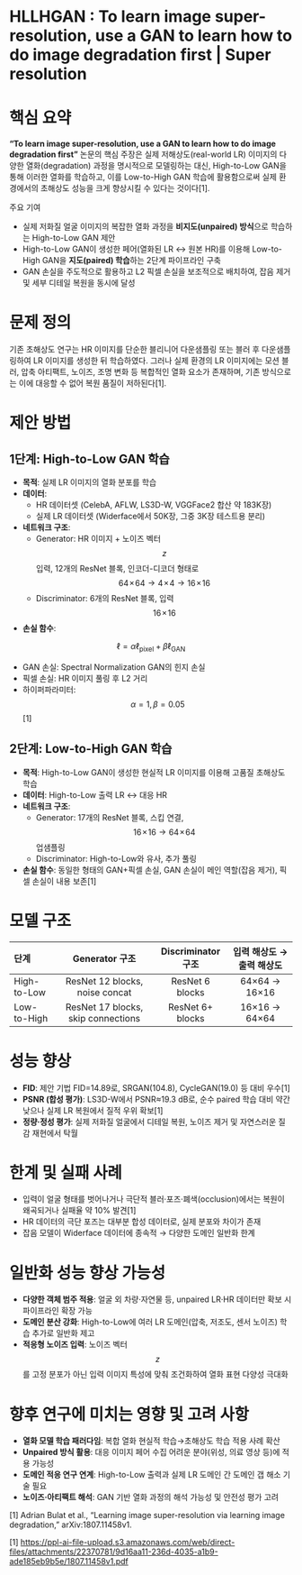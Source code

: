 # HLLHGAN : To learn image super-resolution, use a GAN to learn how to do image degradation first | Super resolution

# 핵심 요약  
**“To learn image super-resolution, use a GAN to learn how to do image degradation first”** 논문의 핵심 주장은 실제 저해상도(real-world LR) 이미지의 다양한 열화(degradation) 과정을 명시적으로 모델링하는 대신, High-to-Low GAN을 통해 이러한 열화를 학습하고, 이를 Low-to-High GAN 학습에 활용함으로써 실제 환경에서의 초해상도 성능을 크게 향상시킬 수 있다는 것이다[1].  

주요 기여  
- 실제 저화질 얼굴 이미지의 복잡한 열화 과정을 **비지도(unpaired) 방식**으로 학습하는 High-to-Low GAN 제안  
- High-to-Low GAN이 생성한 페어(열화된 LR ↔ 원본 HR)를 이용해 Low-to-High GAN을 **지도(paired) 학습**하는 2단계 파이프라인 구축  
- GAN 손실을 주도적으로 활용하고 L2 픽셀 손실을 보조적으로 배치하여, 잡음 제거 및 세부 디테일 복원을 동시에 달성  

# 문제 정의  
기존 초해상도 연구는 HR 이미지를 단순한 블리니어 다운샘플링 또는 블러 후 다운샘플링하여 LR 이미지를 생성한 뒤 학습하였다. 그러나 실제 환경의 LR 이미지에는 모션 블러, 압축 아티팩트, 노이즈, 조명 변화 등 복합적인 열화 요소가 존재하며, 기존 방식으로는 이에 대응할 수 없어 복원 품질이 저하된다[1].  

# 제안 방법  

## 1단계: High-to-Low GAN 학습  
- **목적**: 실제 LR 이미지의 열화 분포를 학습  
- **데이터**:  
  - HR 데이터셋 (CelebA, AFLW, LS3D-W, VGGFace2 합산 약 183K장)  
  - 실제 LR 데이터셋 (Widerface에서 50K장, 그중 3K장 테스트용 분리)  
- **네트워크 구조**:  
  - Generator: HR 이미지 + 노이즈 벡터 $$z$$ 입력, 12개의 ResNet 블록, 인코더-디코더 형태로 $$64\!\times\!64\to4\!\times\!4\to16\!\times\!16$$  
  - Discriminator: 6개의 ResNet 블록, 입력 $$16\!\times\!16$$  
- **손실 함수**:  

$$
    \ell = \alpha \ell_{\text{pixel}} + \beta \ell_{\text{GAN}}
  $$ 
  
  - GAN 손실: Spectral Normalization GAN의 힌지 손실  
  - 픽셀 손실: HR 이미지 풀링 후 L2 거리  
  - 하이퍼파라미터: $$\alpha=1, \beta=0.05$$[1]  

## 2단계: Low-to-High GAN 학습  
- **목적**: High-to-Low GAN이 생성한 현실적 LR 이미지를 이용해 고품질 초해상도 학습  
- **데이터**: High-to-Low 출력 LR ↔ 대응 HR  
- **네트워크 구조**:  
  - Generator: 17개의 ResNet 블록, 스킵 연결, $$16\!\times\!16\to64\!\times\!64$$ 업샘플링  
  - Discriminator: High-to-Low와 유사, 추가 풀링  
- **손실 함수**: 동일한 형태의 GAN+픽셀 손실, GAN 손실이 메인 역할(잡음 제거), 픽셀 손실이 내용 보존[1]  

# 모델 구조  
| 단계 | Generator 구조 | Discriminator 구조 | 입력 해상도 → 출력 해상도 |
|:-----|:--------------:|:------------------:|:----------------------------:|
| High-to-Low | ResNet 12 blocks, noise concat | ResNet 6 blocks | 64×64 → 16×16 |
| Low-to-High | ResNet 17 blocks, skip connections | ResNet 6+ blocks | 16×16 → 64×64 |  

# 성능 향상  
- **FID**: 제안 기법 FID=14.89로, SRGAN(104.8), CycleGAN(19.0) 등 대비 우수[1]  
- **PSNR (합성 평가)**: LS3D-W에서 PSNR≈19.3 dB로, 순수 paired 학습 대비 약간 낮으나 실제 LR 복원에서 질적 우위 확보[1]  
- **정량·정성 평가**: 실제 저화질 얼굴에서 디테일 복원, 노이즈 제거 및 자연스러운 질감 재현에서 탁월  

# 한계 및 실패 사례  
- 입력이 얼굴 형태를 벗어나거나 극단적 블러·포즈·폐색(occlusion)에서는 복원이 왜곡되거나 실패율 약 10% 발견[1]  
- HR 데이터의 극단 포즈는 대부분 합성 데이터로, 실제 분포와 차이가 존재  
- 잡음 모델이 Widerface 데이터에 종속적 → 다양한 도메인 일반화 한계  

# 일반화 성능 향상 가능성  
- **다양한 객체 범주 적용**: 얼굴 외 차량·자연물 등, unpaired LR·HR 데이터만 확보 시 파이프라인 확장 가능  
- **도메인 분산 강화**: High-to-Low에 여러 LR 도메인(압축, 저조도, 센서 노이즈) 학습 추가로 일반화 제고  
- **적응형 노이즈 입력**: 노이즈 벡터 $$z$$를 고정 분포가 아닌 입력 이미지 특성에 맞춰 조건화하여 열화 표현 다양성 극대화  

# 향후 연구에 미치는 영향 및 고려 사항  
- **열화 모델 학습 패러다임**: 복합 열화 현실적 학습→초해상도 학습 적용 사례 확산  
- **Unpaired 방식 활용**: 대응 이미지 페어 수집 어려운 분야(위성, 의료 영상 등)에 적용 가능성  
- **도메인 적응 연구 연계**: High-to-Low 출력과 실제 LR 도메인 간 도메인 갭 해소 기술 필요  
- **노이즈·아티팩트 해석**: GAN 기반 열화 과정의 해석 가능성 및 안전성 평가 고려  

[1] Adrian Bulat et al., “Learning image super-resolution via learning image degradation,” arXiv:1807.11458v1.

[1] https://ppl-ai-file-upload.s3.amazonaws.com/web/direct-files/attachments/22370781/9d16aa11-236d-4035-a1b9-ade185eb9b5e/1807.11458v1.pdf
